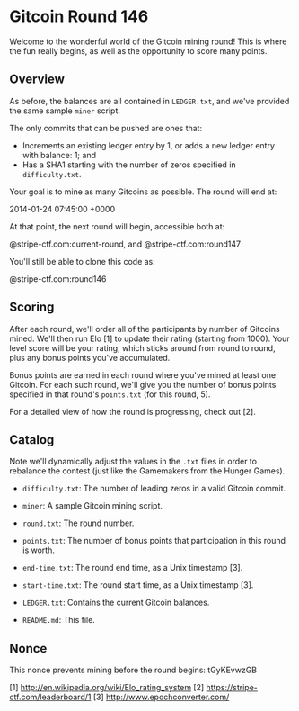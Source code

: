 # Gitcoin Round 146

Welcome to the wonderful world of the Gitcoin mining round! This is
where the fun really begins, as well as the opportunity to score many
points.

## Overview

As before, the balances are all contained in `LEDGER.txt`, and we've
provided the same sample `miner` script.

The only commits that can be pushed are ones that:

- Increments an existing ledger entry by 1, or adds a new ledger entry
  with balance: 1; and
- Has a SHA1 starting with the number of zeros specified in `difficulty.txt`.

Your goal is to mine as many Gitcoins as possible. The round will
end at:

  2014-01-24 07:45:00 +0000

At that point, the next round will begin, accessible both at:

  <username>@stripe-ctf.com:current-round, and
  <username>@stripe-ctf.com:round147

You'll still be able to clone this code as:

  <username>@stripe-ctf.com:round146

## Scoring

After each round, we'll order all of the participants by number of
Gitcoins mined. We'll then run Elo [1] to update their rating
(starting from 1000). Your level score will be your rating, which
sticks around from round to round, plus any bonus points you've
accumulated.

Bonus points are earned in each round where you've mined at least one
Gitcoin. For each such round, we'll give you the number of bonus
points specified in that round's `points.txt` (for this round,
5).

For a detailed view of how the round is progressing, check out [2].

## Catalog

Note we'll dynamically adjust the values in the `.txt` files in order
to rebalance the contest (just like the Gamemakers from the Hunger
Games).

- `difficulty.txt`: The number of leading zeros in a valid Gitcoin
  commit.

- `miner`: A sample Gitcoin mining script.

- `round.txt`: The round number.

- `points.txt`: The number of bonus points that participation in this
  round is worth.

- `end-time.txt`: The round end time, as a Unix timestamp [3].

- `start-time.txt`: The round start time, as a Unix timestamp [3].

- `LEDGER.txt`: Contains the current Gitcoin balances.

- `README.md`: This file.

## Nonce

This nonce prevents mining before the round begins: tGyKEvwzGB

[1] http://en.wikipedia.org/wiki/Elo_rating_system
[2] https://stripe-ctf.com/leaderboard/1
[3] http://www.epochconverter.com/
